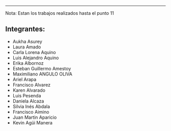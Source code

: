 <!-- # Aula 1 - Grupo 4 -->

---
Nota: Estan los trabajos realizados hasta el punto 11
## Integrantes:

- Aukha Asurey
- Laura Amado
- Carla Lorena Aquino
- Luis Alejandro Aquino
- Erika Albornoz
- Esteban Guillermo Amestoy
- Maximiliano ANGULO OLIVA
- Ariel Arapa
- Francisco Alvarez
- Karen Alvarado
- Luis Pesenda
- Daniela Alcaza
- Silvia Inés Abdala
- Francisco Aimino
- Juan Martin Aparicio
- Kevin Agüi Manera
